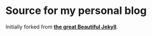 # Source for my personal blog

Initially forked from __[the great Beautiful Jekyll](https://github.com/daattali/beautiful-jekyll)__.
